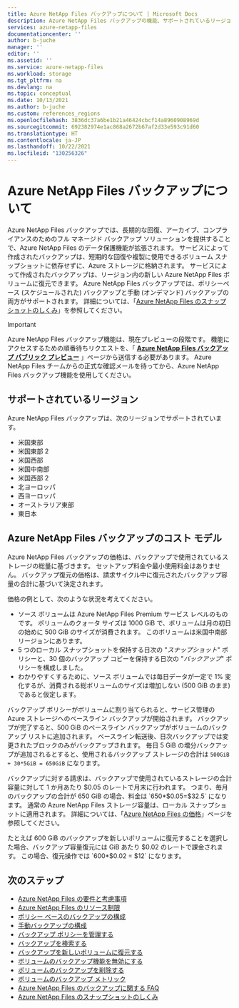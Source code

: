 ```yaml
---
title: Azure NetApp Files バックアップについて | Microsoft Docs
description: Azure NetApp Files バックアップの機能、サポートされているリージョン、コスト モデルについて説明します。
services: azure-netapp-files
documentationcenter: ''
author: b-juche
manager: ''
editor: ''
ms.assetid: ''
ms.service: azure-netapp-files
ms.workload: storage
ms.tgt_pltfrm: na
ms.devlang: na
ms.topic: conceptual
ms.date: 10/13/2021
ms.author: b-juche
ms.custom: references_regions
ms.openlocfilehash: 3836dc37a6be1b21a46424cbcf14a8960908969d
ms.sourcegitcommit: 692382974e1ac868a2672b67af2d33e593c91d60
ms.translationtype: HT
ms.contentlocale: ja-JP
ms.lasthandoff: 10/22/2021
ms.locfileid: "130256326"
---
```

# <a name="understand-azure-netapp-files-backup"></a>Azure NetApp Files バックアップについて

Azure NetApp Files バックアップでは、長期的な回復、アーカイブ、コンプライアンスのためのフル マネージド バックアップ ソリューションを提供することで、Azure NetApp Files のデータ保護機能が拡張されます。 サービスによって作成されたバックアップは、短期的な回復や複製に使用できるボリューム スナップショットに依存せずに、Azure ストレージに格納されます。 サービスによって作成されたバックアップは、リージョン内の新しい Azure NetApp Files ボリュームに復元できます。 Azure NetApp Files バックアップでは、ポリシーベース (スケジュールされた) バックアップと手動 (オンデマンド) バックアップの両方がサポートされます。 詳細については、「[Azure NetApp Files のスナップショットのしくみ](snapshots-introduction.md)」を参照してください。

> [!IMPORTANT]
> Azure NetApp Files バックアップ機能は、現在プレビューの段階です。 機能にアクセスするための順番待ちリクエストを、「 **[Azure NetApp Files バックアップ パブリック プレビュー](https://aka.ms/anfbackuppreviewsignup)** 」ページから送信する必要があります。 Azure NetApp Files チームからの正式な確認メールを待ってから、Azure NetApp Files バックアップ機能を使用してください。

## <a name="supported-regions"></a>サポートされているリージョン 

Azure NetApp Files バックアップは、次のリージョンでサポートされています。   

* 米国東部
* 米国東部 2
* 米国西部 
* 米国中南部
* 米国西部 2
* 北ヨーロッパ 
* 西ヨーロッパ
* オーストラリア東部
* 東日本

## <a name="cost-model-for-azure-netapp-files-backup"></a>Azure NetApp Files バックアップのコスト モデル

Azure NetApp Files バックアップの価格は、バックアップで使用されているストレージの総量に基づきます。 セットアップ料金や最小使用料金はありません。 バックアップ復元の価格は、請求サイクル中に復元されたバックアップ容量の合計に基づいて決定されます。

価格の例として、次のような状況を考えてください。

* ソース ボリュームは Azure NetApp Files Premium サービス レベルのものです。 ボリュームのクォータ サイズは 1000 GiB で、ボリュームは月の初日の始めに 500 GiB のサイズが消費されます。 このボリュームは米国中南部リージョンにあります。
* 5 つのローカル スナップショットを保持する日次の "*スナップショット*" ポリシーと、30 個のバックアップ コピーを保持する日次の "*バックアップ*" ポリシーを構成しました。
* わかりやすくするために、ソース ボリュームでは毎日データが一定で 1% 変化するが、消費される総ボリュームのサイズは増加しない (500 GiB のまま) であると仮定します。

バックアップ ポリシーがボリュームに割り当てられると、サービス管理の Azure ストレージへのベースライン バックアップが開始されます。 バックアップが完了すると、500 GiB のベースライン バックアップがボリュームのバックアップ リストに追加されます。 ベースライン転送後、日次バックアップでは変更されたブロックのみがバックアップされます。 毎日 5 GiB の増分バックアップが追加されるとすると、使用されるバックアップ ストレージの合計は `500GiB + 30*5GiB = 650GiB` になります。

バックアップに対する請求は、バックアップで使用されているストレージの合計容量に対して 1 か月あたり $0.05 のレートで月末に行われます。  つまり、毎月のバックアップの合計が 650 GiB の場合、料金は `650*$0.05=$32.5` になります。 通常の Azure NetApp Files ストレージ容量は、ローカル スナップショットに適用されます。 詳細については、「[Azure NetApp Files の価格](https://azure.microsoft.com/pricing/details/netapp/)」ページを参照してください。

たとえば 600 GiB のバックアップを新しいボリュームに復元することを選択した場合、バックアップ容量復元には GiB あたり $0.02 のレートで課金されます。 この場合、復元操作では `600*$0.02 = $12` になります。 

## <a name="next-steps"></a>次のステップ

* [Azure NetApp Files の要件と考慮事項](backup-requirements-considerations.md)
* [Azure NetApp Files のリソース制限](azure-netapp-files-resource-limits.md)
* [ポリシー ベースのバックアップの構成](backup-configure-policy-based.md)
* [手動バックアップの構成](backup-configure-manual.md)
* [バックアップ ポリシーを管理する](backup-manage-policies.md)
* [バックアップを検索する](backup-search.md)
* [バックアップを新しいボリュームに復元する](backup-restore-new-volume.md)
* [ボリュームのバックアップ機能を無効にする](backup-disable.md)
* [ボリュームのバックアップを削除する](backup-delete.md)
* [ボリュームのバックアップ メトリック](azure-netapp-files-metrics.md#volume-backup-metrics)
* [Azure NetApp Files のバックアップに関する FAQ](faq-backup.md)
* [Azure NetApp Files のスナップショットのしくみ](snapshots-introduction.md)
